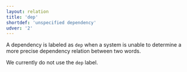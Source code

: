 ```yaml
---
layout: relation
title: 'dep'
shortdef: 'unspecified dependency'
udver: '2'
---
```


A dependency is labeled as `dep` when a system is unable to determine a more precise dependency relation between two words.

We currently do not use the `dep` label.
<!-- Interlanguage links updated Út zář 29 18:41:18 CEST 2020 -->
